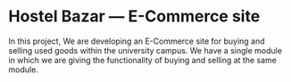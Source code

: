 
# Hostel Bazar — E-Commerce site

In this project, We are developing an E-Commerce site for buying and selling used goods within the university campus.
We have a single module in which we are giving the functionality of buying and selling at the same module.

